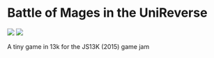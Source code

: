 # Battle of Mages in the UniReverse
[![](https://img.shields.io/badge/js13kGames-2015-green.svg)](http://js13kgames.com/) [![](https://img.shields.io/badge/desktop-%2322-blue.svg)](http://2015.js13kgames.com/#winners-desktop)

A tiny game in 13k for the JS13K (2015) game jam
